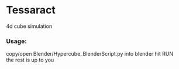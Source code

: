 # Tessaract
4d cube simulation
### Usage:
copy/open Blender/Hypercube_BlenderScript.py into blender hit RUN  
the rest is up to you
